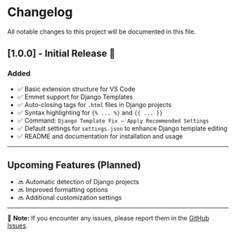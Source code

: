 # Changelog

All notable changes to this project will be documented in this file.

## [1.0.0] - Initial Release 🚀
### Added
- ✅ Basic extension structure for VS Code
- ✅ Emmet support for Django Templates
- ✅ Auto-closing tags for `.html` files in Django projects
- ✅ Syntax highlighting for `{% ... %}` and `{{ ... }}`
- ✅ Command: `Django Template Fix – Apply Recommended Settings`
- ✅ Default settings for `settings.json` to enhance Django template editing
- ✅ README and documentation for installation and usage

---

## Upcoming Features (Planned)
- 🔜 Automatic detection of Django projects
- 🔜 Improved formatting options
- 🔜 Additional customization settings

---

📌 **Note:** If you encounter any issues, please report them in the [GitHub Issues](https://github.com/Exhil95/django-template-helper/issues).

